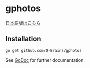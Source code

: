 # gphotos

[日本語版はこちら](./README.ja.md)

## Installation

```sh
go get github.com/Q-Brains/gphotos
```

See [GoDoc](https://godoc.org/github.com/Q-Brains/gphotos) for further documentation.
